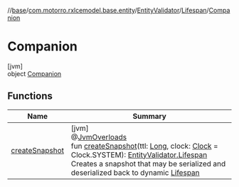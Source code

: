 //[base](../../../../../index.md)/[com.motorro.rxlcemodel.base.entity](../../../index.md)/[EntityValidator](../../index.md)/[Lifespan](../index.md)/[Companion](index.md)

# Companion

[jvm]\
object [Companion](index.md)

## Functions

| Name | Summary |
|---|---|
| [createSnapshot](create-snapshot.md) | [jvm]<br>@[JvmOverloads](https://kotlinlang.org/api/latest/jvm/stdlib/kotlin.jvm/-jvm-overloads/index.html)<br>fun [createSnapshot](create-snapshot.md)(ttl: [Long](https://kotlinlang.org/api/latest/jvm/stdlib/kotlin/-long/index.html), clock: [Clock](../../../-clock/index.md) = Clock.SYSTEM): [EntityValidator.Lifespan](../index.md)<br>Creates a snapshot that may be serialized and deserialized back to dynamic [Lifespan](../index.md) |
